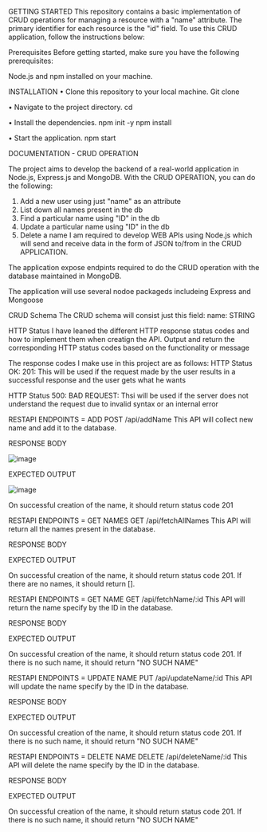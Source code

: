 GETTING STARTED
This repository contains a basic implementation of CRUD operations for managing a resource with a "name" attribute. The primary identifier for each resource is the "id" field.
To use this CRUD application, follow the instructions below:

Prerequisites
Before getting started, make sure you have the following prerequisites:

Node.js and npm installed on your machine.

INSTALLATION
•	Clone this repository to your local machine.
Git clone <repository-url>

•	Navigate to the project directory.
cd <project-directory>

•	Install the dependencies.
npm init -y
npm install

•	Start the application.
npm start








DOCUMENTATION - CRUD OPERATION

The project aims to develop the backend of a real-world application in Node.js, Express.js and MongoDB. With the CRUD OPERATION, you can do the following:

1. Add a new user using just "name" as an attribute
2. List down all names present in the db
3. Find a particular name using "ID" in the db
4. Update a particular name using "ID" in the db
5. Delete a name
I am required to develop WEB APIs using Node.js which will send and receive data in the form of JSON to/from in the CRUD APPLICATION.

The application expose endpints required to do the CRUD operation with the database maintained in MongoDB.

The application will use several nodoe packageds includeing Express and Mongoose

CRUD Schema
The CRUD schema will consist just this field:
name: STRING

HTTP Status
I have leaned the different HTTP response status codes and how to implement them when creatign the API.
Output and return the corresponding HTTP status codes based on the functionality or message





The response codes I make use in this project are as follows:
HTTP Status OK: 201: This will be used if the request made by the user results in a successful response and the user gets what he wants

HTTP Status 500: BAD REQUEST: Thsi will be used if the server does not understand the request due to invalid syntax or an internal error

RESTAPI ENDPOINTS = ADD
POST /api/addName
This API will collect new name and add it to the database.

RESPONSE BODY

![image](https://github.com/DeBenign/HNG-Task/assets/95944367/fdb8f2ec-93cc-4f41-a9af-b420a479ad39)


EXPECTED OUTPUT

 ![image](https://github.com/DeBenign/HNG-Task/assets/95944367/fdb8f2ec-93cc-4f41-a9af-b420a479ad39)


On successful creation of the name, it should return status code 201


RESTAPI ENDPOINTS = GET NAMES
GET /api/fetchAllNames
This API will return all the names present in the database.

RESPONSE BODY

EXPECTED OUTPUT

On successful creation of the name, it should return status code 201.
If there are no names, it should return [].



RESTAPI ENDPOINTS = GET NAME
GET /api/fetchName/:id
This API will return the name specify by the ID in the database.

RESPONSE BODY

EXPECTED OUTPUT

On successful creation of the name, it should return status code 201.
If there is no such name, it should return "NO SUCH NAME"






RESTAPI ENDPOINTS = UPDATE NAME
PUT /api/updateName/:id
This API will update the name specify by the ID in the database.

RESPONSE BODY

EXPECTED OUTPUT

On successful creation of the name, it should return status code 201.
If there is no such name, it should return "NO SUCH NAME"






RESTAPI ENDPOINTS = DELETE NAME
DELETE /api/deleteName/:id
This API will delete the name specify by the ID in the database.

RESPONSE BODY

EXPECTED OUTPUT


On successful creation of the name, it should return status code 201.
If there is no such name, it should return "NO SUCH NAME"
